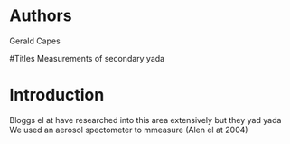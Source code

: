 # Authors 
Gerald Capes

#Titles
Measurements of secondary yada

# Introduction 
Bloggs el at have researched into this area extensively but they yad yada 
We used an aerosol spectometer to mmeasure  (Alen el at 2004) 
